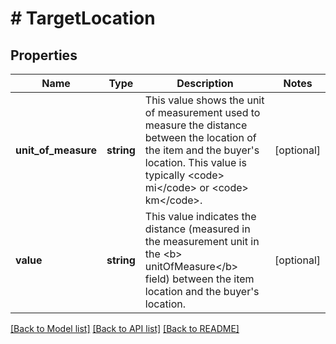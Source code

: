 # # TargetLocation

## Properties

Name | Type | Description | Notes
------------ | ------------- | ------------- | -------------
**unit_of_measure** | **string** | This value shows the unit of measurement used to measure the distance between the location of the item and the buyer&#39;s location. This value is typically &lt;code&gt; mi&lt;/code&gt; or &lt;code&gt; km&lt;/code&gt;. | [optional]
**value** | **string** | This value indicates the distance (measured in the measurement unit in the &lt;b&gt; unitOfMeasure&lt;/b&gt;  field) between the item location and the buyer&#39;s location. | [optional]

[[Back to Model list]](../../README.md#models) [[Back to API list]](../../README.md#endpoints) [[Back to README]](../../README.md)
